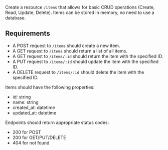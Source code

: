 Create a resource `/items` that allows for basic CRUD operations (Create, Read, Update, Delete).
Items can be stored in memory, no need to use a database.

## Requirements
- A POST request to `/items` should create a new item.
- A GET request to `/items` should return a list of all items.
- A GET request to `/items/:id` should return the item with the specified ID.
- A PUT request to `/items/:id` should update the item with the specified ID.
- A DELETE request to `/items/:id` should delete the item with the specified ID.

Items should have the following properties:
- id: string
- name: string
- created_at: datetime
- updated_at: datetime

Endpoints should return appropriate status codes:
- 200 for POST
- 200 for GET/PUT/DELETE
- 404 for not found